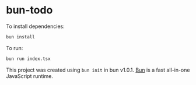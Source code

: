 # bun-todo

To install dependencies:

```bash
bun install
```

To run:

```bash
bun run index.tsx
```

This project was created using `bun init` in bun v1.0.1. [Bun](https://bun.sh) is a fast all-in-one JavaScript runtime.
